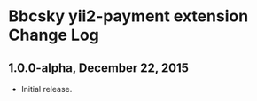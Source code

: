Bbcsky yii2-payment extension Change Log
==========================================

1.0.0-alpha, December 22, 2015
-----------------------------

- Initial release.
